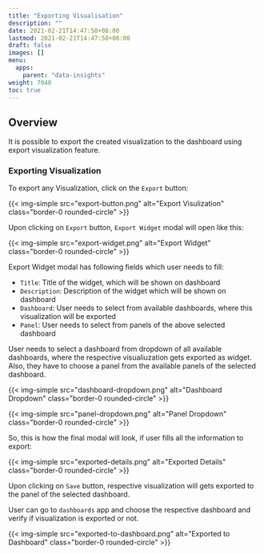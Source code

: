 ```yaml
---
title: "Exporting Visualisation"
description: ""
date: 2021-02-21T14:47:58+08:00
lastmod: 2021-02-21T14:47:58+08:00
draft: false
images: []
menu:
  apps:
    parent: "data-insights"
weight: 7040
toc: true
---
```


## Overview

It is possible to export the created visualization to the dashboard using export visualization feature.

### Exporting Visualization

To export any Visualization, click on the `Export` button:

{{< img-simple src="export-button.png" alt="Export Visulization" class="border-0 rounded-circle" >}}

Upon clicking on `Export` button, `Export Widget` modal will open like this:

{{< img-simple src="export-widget.png" alt="Export Widget" class="border-0 rounded-circle" >}}

Export Widget modal has following fields which user needs to fill:
- `Title`: Title of the widget, which will be shown on dashboard
- `Description`: Description of the widget which will be shown on dashboard
- `Dashboard`: User needs to select from available dashboards, where this visualization will be exported
- `Panel`: User needs to select from panels of the above selected dashboard

User needs to select a dashboard from dropdown of all available dashboards, where the respective visualiuzation gets exported as widget. Also, they have to choose a panel from the available panels of the selected dashboard.

{{< img-simple src="dashboard-dropdown.png" alt="Dashboard Dropdown" class="border-0 rounded-circle" >}}

{{< img-simple src="panel-dropdown.png" alt="Panel Dropdown" class="border-0 rounded-circle" >}}

So, this is how the final modal will look, if user fills all the information to export:

{{< img-simple src="exported-details.png" alt="Exported Details" class="border-0 rounded-circle" >}}

Upon clicking on `Save` button, respective visualization will gets exported to the panel of the selected dashboard.

User can go to `dashboards` app and choose the respective dashboard and verify if visualization is exported or not.

{{< img-simple src="exported-to-dashboard.png" alt="Exported to Dashboard" class="border-0 rounded-circle" >}}
